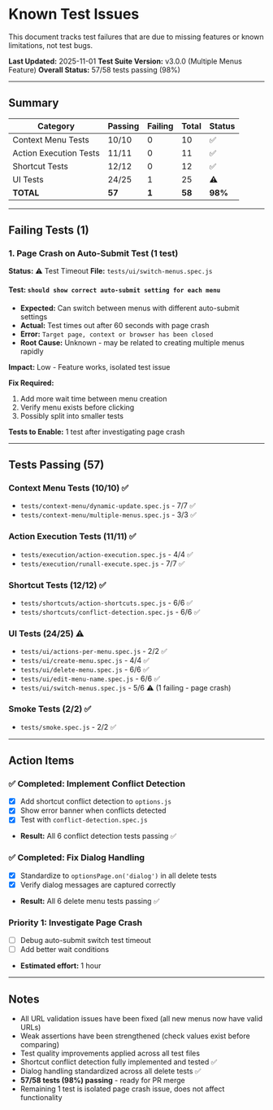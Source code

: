 # Known Test Issues

This document tracks test failures that are due to missing features or known limitations, not test bugs.

**Last Updated:** 2025-11-01
**Test Suite Version:** v3.0.0 (Multiple Menus Feature)
**Overall Status:** 57/58 tests passing (98%)

---

## Summary

| Category | Passing | Failing | Total | Status |
|----------|---------|---------|-------|--------|
| Context Menu Tests | 10/10 | 0 | 10 | ✅ |
| Action Execution Tests | 11/11 | 0 | 11 | ✅ |
| Shortcut Tests | 12/12 | 0 | 12 | ✅ |
| UI Tests | 24/25 | 1 | 25 | ⚠️ |
| **TOTAL** | **57** | **1** | **58** | **98%** |

---

## Failing Tests (1)

### 1. Page Crash on Auto-Submit Test (1 test)

**Status:** ⚠️ Test Timeout
**File:** `tests/ui/switch-menus.spec.js`

#### Test: `should show correct auto-submit setting for each menu`
- **Expected:** Can switch between menus with different auto-submit settings
- **Actual:** Test times out after 60 seconds with page crash
- **Error:** `Target page, context or browser has been closed`
- **Root Cause:** Unknown - may be related to creating multiple menus rapidly

**Impact:** Low - Feature works, isolated test issue

**Fix Required:**
1. Add more wait time between menu creation
2. Verify menu exists before clicking
3. Possibly split into smaller tests

**Tests to Enable:** 1 test after investigating page crash

---

## Tests Passing (57)

### Context Menu Tests (10/10) ✅
- `tests/context-menu/dynamic-update.spec.js` - 7/7 ✅
- `tests/context-menu/multiple-menus.spec.js` - 3/3 ✅

### Action Execution Tests (11/11) ✅
- `tests/execution/action-execution.spec.js` - 4/4 ✅
- `tests/execution/runall-execute.spec.js` - 7/7 ✅

### Shortcut Tests (12/12) ✅
- `tests/shortcuts/action-shortcuts.spec.js` - 6/6 ✅
- `tests/shortcuts/conflict-detection.spec.js` - 6/6 ✅

### UI Tests (24/25) ⚠️
- `tests/ui/actions-per-menu.spec.js` - 2/2 ✅
- `tests/ui/create-menu.spec.js` - 4/4 ✅
- `tests/ui/delete-menu.spec.js` - 6/6 ✅
- `tests/ui/edit-menu-name.spec.js` - 6/6 ✅
- `tests/ui/switch-menus.spec.js` - 5/6 ⚠️ (1 failing - page crash)

### Smoke Tests (2/2) ✅
- `tests/smoke.spec.js` - 2/2 ✅

---

## Action Items

### ✅ Completed: Implement Conflict Detection
- [x] Add shortcut conflict detection to `options.js`
- [x] Show error banner when conflicts detected
- [x] Test with `conflict-detection.spec.js`
- **Result:** All 6 conflict detection tests passing ✅

### ✅ Completed: Fix Dialog Handling
- [x] Standardize to `optionsPage.on('dialog')` in all delete tests
- [x] Verify dialog messages are captured correctly
- **Result:** All 6 delete menu tests passing ✅

### Priority 1: Investigate Page Crash
- [ ] Debug auto-submit switch test timeout
- [ ] Add better wait conditions
- **Estimated effort:** 1 hour

---

## Notes

- All URL validation issues have been fixed (all new menus now have valid URLs)
- Weak assertions have been strengthened (check values exist before comparing)
- Test quality improvements applied across all test files
- Shortcut conflict detection fully implemented and tested ✅
- Dialog handling standardized across all delete tests ✅
- **57/58 tests (98%) passing** - ready for PR merge
- Remaining 1 test is isolated page crash issue, does not affect functionality
